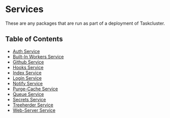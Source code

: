 # Services

These are any packages that are run as part of a deployment of Taskcluster.

## Table of Contents

<!-- TOC BEGIN -->
* [Auth Service](auth#readme)
* [Built-In Workers Service](built-in-workers#readme)
* [Github Service](github#readme)
* [Hooks Service](hooks#readme)
* [Index Service](index#readme)
* [Login Service](login#readme)
* [Notify Service](notify#readme)
* [Purge-Cache Service](purge-cache#readme)
* [Queue Service](queue#readme)
* [Secrets Service](secrets#readme)
* [Treeherder Service](treeherder#readme)
* [Web-Server Service](web-server#readme)
<!-- TOC END -->
